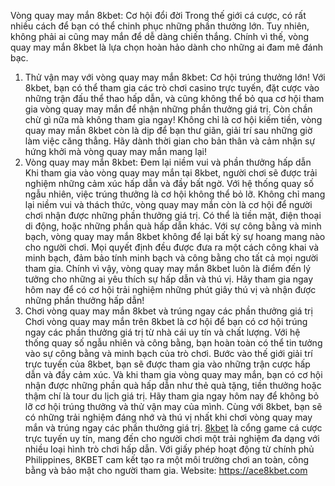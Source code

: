 Vòng quay may mắn 8kbet: Cơ hội đổi đời
Trong thế giới cá cược, có rất nhiều cách để bạn có thể chinh phục những phần thưởng lớn. Tuy nhiên, không phải ai cũng may mắn để dễ dàng chiến thắng. Chính vì thế, vòng quay may mắn 8kbet là lựa chọn hoàn hảo dành cho những ai đam mê đánh bạc.
1. Thử vận may với vòng quay may mắn 8kbet: Cơ hội trúng thưởng lớn!
Với 8kbet, bạn có thể tham gia các trò chơi casino trực tuyến, đặt cược vào những trận đấu thể thao hấp dẫn, và cũng không thể bỏ qua cơ hội tham gia vòng quay may mắn để nhận những phần thưởng giá trị. Còn chần chừ gì nữa mà không tham gia ngay!
Không chỉ là cơ hội kiếm tiền, vòng quay may mắn 8kbet còn là dịp để bạn thư giãn, giải trí sau những giờ làm việc căng thẳng. Hãy dành thời gian cho bản thân và cảm nhận sự hứng khởi mà vòng quay may mắn mang lại!
2. Vòng quay may mắn 8kbet: Đem lại niềm vui và phần thưởng hấp dẫn
Khi tham gia vào vòng quay may mắn tại 8kbet, người chơi sẽ được trải nghiệm những cảm xúc hấp dẫn và đầy bất ngờ. Với hệ thống quay số ngẫu nhiên, việc trúng thưởng là cơ hội không thể bỏ lỡ.
Không chỉ mang lại niềm vui và thách thức, vòng quay may mắn còn là cơ hội để người chơi nhận được những phần thưởng giá trị. Có thể là tiền mặt, điện thoại di động, hoặc những phần quà hấp dẫn khác.
Với sự công bằng và minh bạch, vòng quay may mắn 8kbet không để lại bất kỳ sự hoang mang nào cho người chơi. Mọi quyết định đều được đưa ra một cách công khai và minh bạch, đảm bảo tính minh bạch và công bằng cho tất cả mọi người tham gia.
Chính vì vậy, vòng quay may mắn 8kbet luôn là điểm đến lý tưởng cho những ai yêu thích sự hấp dẫn và thú vị. Hãy tham gia ngay hôm nay để có cơ hội trải nghiệm những phút giây thú vị và nhận được những phần thưởng hấp dẫn!
3. Chơi vòng quay may mắn 8kbet và trúng ngay các phần thưởng giá trị
Chơi vòng quay may mắn trên 8kbet là cơ hội để bạn có cơ hội trúng ngay các phần thưởng giá trị từ nhà cái uy tín và chất lượng. Với hệ thống quay số ngẫu nhiên và công bằng, bạn hoàn toàn có thể tin tưởng vào sự công bằng và minh bạch của trò chơi.
Bước vào thế giới giải trí trực tuyến của 8kbet, bạn sẽ được tham gia vào những trận cược hấp dẫn và đầy cảm xúc. Và khi tham gia vòng quay may mắn, bạn có cơ hội nhận được những phần quà hấp dẫn như thẻ quà tặng, tiền thưởng hoặc thậm chí là tour du lịch giá trị.
Hãy tham gia ngay hôm nay để không bỏ lỡ cơ hội trúng thưởng và thử vận may của mình. Cùng với 8kbet, bạn sẽ có những trải nghiệm đáng nhớ và thú vị nhất khi chơi vòng quay may mắn và trúng ngay các phần thưởng giá trị.
<a href="https://ace8kbet.com "> 8kbet</a> là cổng game cá cược trực tuyến uy tín, mang đến cho người chơi một trải nghiệm đa dạng với nhiều loại hình trò chơi hấp dẫn. Với giấy phép hoạt động từ chính phủ Philippines, 8KBET cam kết tạo ra một môi trường chơi an toàn, công bằng và bảo mật cho người tham gia.
Website: https://ace8kbet.com


